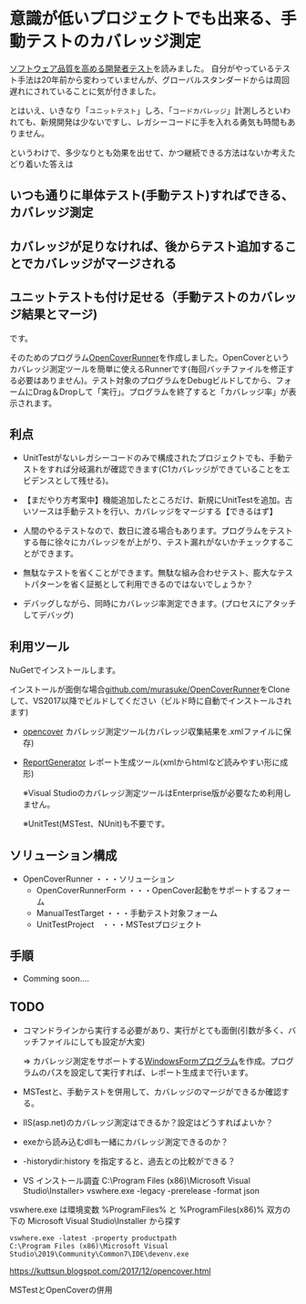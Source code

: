 # 意識が低いプロジェクトでも出来る、手動テストのカバレッジ測定



[ソフトウェア品質を高める開発者テスト](https://www.amazon.co.jp/dp/4798165034)を読みました。
自分がやっているテスト手法は20年前から変わっていませんが、グローバルスタンダードからは周回遅れにされていることに気が付きました。

とはいえ、いきなり「`ユニットテスト`」しろ、「`コードカバレッジ`」計測しろといわれても、新規開発は少ないですし、レガシーコードに手を入れる勇気も時間もありません。

というわけで、多少なりとも効果を出せて、かつ継続できる方法はないか考えたどり着いた答えは

## いつも通りに単体テスト(手動テスト)すればできる、カバレッジ測定
## カバレッジが足りなければ、後からテスト追加することでカバレッジがマージされる
## ユニットテストも付け足せる（手動テストのカバレッジ結果とマージ)


です。

そのためのプログラム[OpenCoverRunner](https://github.com/murasuke/OpenCoverRunner)を作成しました。OpenCoverというカバレッジ測定ツールを簡単に使えるRunnerです(毎回バッチファイルを修正する必要はありません)。テスト対象のプログラムをDebugビルドしてから、フォームにDrag＆Dropして「実行」。プログラムを終了すると「カバレッジ率」が表示されます。

## 利点

* UnitTestがないレガシーコードのみで構成されたプロジェクトでも、手動テストをすれば分岐漏れが確認できます(C1カバレッジができていることをエビデンスとして残せる)。

* 【まだやり方考案中】機能追加したところだけ、新規にUnitTestを追加。古いソースは手動テストを行い、カバレッジをマージする【できるはず】

* 人間のやるテストなので、数日に渡る場合もあります。プログラムをテストする毎に徐々にカバレッジをが上がり、テスト漏れがないかチェックすることができます。

* 無駄なテストを省くことができます。無駄な組み合わせテスト、膨大なテストパターンを省く証拠として利用できるのではないでしょうか？

* デバッグしながら、同時にカバレッジ率測定できます。(プロセスにアタッチしてデバッグ)

## 利用ツール

NuGetでインストールします。

インストールが面倒な場合[github.com/murasuke/OpenCoverRunner](https://github.com/murasuke/OpenCoverRunner)をCloneして、VS2017以降でビルドしてください（ビルド時に自動でインストールされます)

* [opencover](https://github.com/OpenCover/opencover) カバレッジ測定ツール(カバレッジ収集結果を.xmlファイルに保存)

* [ReportGenerator](ReportGenerator) レポート生成ツール(xmlからhtmlなど読みやすい形に成形)

  ※Visual Studioのカバレッジ測定ツールはEnterprise版が必要なため利用しません。

  ※UnitTest(MSTest、NUnit)も不要です。


## ソリューション構成

* OpenCoverRunner   ・・・ソリューション
  * OpenCoverRunnerForm   ・・・OpenCover起動をサポートするフォーム
  * ManualTestTarget  ・・・手動テスト対象フォーム
  * UnitTestProject　・・・MSTestプロジェクト
## 手順

* Comming soon....


## TODO

* コマンドラインから実行する必要があり、実行がとても面倒(引数が多く、バッチファイルにしても設定が大変)

  ⇒ カバレッジ測定をサポートする[WindowsFormプログラム](https://github.com/murasuke/OpenCoverRunner)を作成。プログラムのパスを設定して実行すれば、レポート生成まで行います。
* MSTestと、手動テストを併用して、カバレッジのマージができるか確認する。
* IIS(asp.net)のカバレッジ測定はできるか？設定はどうすればよいか？
* exeから読み込むdllも一緒にカバレッジ測定できるのか？
* -historydir:history を指定すると、過去との比較ができる？

* VS インストール調査
C:\Program Files (x86)\Microsoft Visual Studio\Installer> vswhere.exe -legacy -prerelease -format json

vswhere.exe は環境変数 %ProgramFiles% と %ProgramFiles(x86)% 双方の下の Microsoft Visual Studio\Installer から探す

```
vswhere.exe -latest -property productpath
C:\Program Files (x86)\Microsoft Visual Studio\2019\Community\Common7\IDE\devenv.exe
```


https://kuttsun.blogspot.com/2017/12/opencover.html

MSTestとOpenCoverの併用
